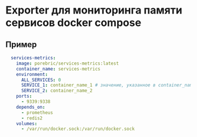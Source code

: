 # Exporter для мониторинга памяти сервисов docker compose

## Пример
```yml
  services-metrics:
    image: porebric/services-metrics:latest
    container_name: services-metrics
    environment:
      ALL_SERVICES: 0
      SERVICE_1: container_name_1 # значение, указанное в container_name
      SERVICE_2: container_name_2
    ports:
      - 9339:9338
    depends_on:
      - prometheus
      - redis2
    volumes:
      - /var/run/docker.sock:/var/run/docker.sock
```